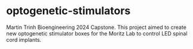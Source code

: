 # optogenetic-stimulators
Martin Trinh Bioengineering 2024 Capstone. This project aimed to create new optogenetic stimulator boxes for the Moritz Lab to control LED spinal cord implants.
